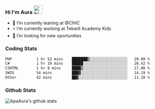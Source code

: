 ### Hi I'm Aura <img src="https://user-images.githubusercontent.com/1303154/88677602-1635ba80-d120-11ea-84d8-d263ba5fc3c0.gif" width="28px" alt="hi">

- 🔭 I’m currently leaning at @CIHC
- ⚡ I’m currently working at Tekwill Academy Kids
- 🤔 I’m looking for new oportunities


### Coding Stats

<!--START_SECTION:waka-->

```txt
PHP           1 hr 52 mins    ███████▒░░░░░░░░░░░░░░░░░   29.09 %
C#            1 hr 19 mins    █████░░░░░░░░░░░░░░░░░░░░   20.42 %
CSHTML        1 hr 8 mins     ████▒░░░░░░░░░░░░░░░░░░░░   17.80 %
SWIG          54 mins         ███▓░░░░░░░░░░░░░░░░░░░░░   14.19 %
Other         42 mins         ██▓░░░░░░░░░░░░░░░░░░░░░░   11.10 %
```

<!--END_SECTION:waka-->

### Github Stats

![ApaAura's github stats](https://github-readme-stats.vercel.app/api?username=ApaAura&count_private=true&theme=tokyonight&hide=contribs,prs)
